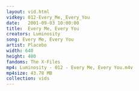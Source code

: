 ```yaml
---
layout: vid.html
vidkey: 012-Every_Me,_Every_You
date:   2001-09-03 10:00:00
title:  Every Me, Every You
creators: Luminosity
song: Every Me, Every You
artist: Placebo
width: 640
height: 480
fandoms: The X-Files
mp4: Luminosity - 012 - Every Me, Every You.m4v
mp4size: 43.78 MB
collection: vids
---
```


  <div>
  
  </div>
  